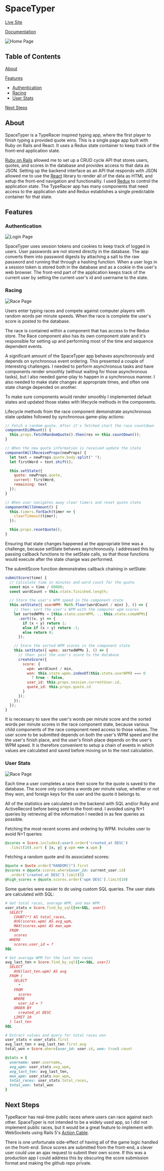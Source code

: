 # SpaceTyper

[Live Site](http://www.spacetyper.com)

[Documentation](./docs)

![Home Page](./docs/images/home_page.png)

## Table of Contents
[About](#about)

[Features](#features)
  * [Authentication](#authentication)
  * [Racing](#racing)
  * [User Stats](#user-stats)

[Next Steps](#next-steps)

## About

SpaceTyper is a TypeRacer inspired typing app, where the first player to finish typing a provided quote wins. This is a single page app built with Ruby on Rails and React. It uses a Redux state container to keep track of the front-end application state.

[Ruby on Rails](http://rubyonrails.org/) allowed me to set up a CRUD cycle API that stores users, quotes, and scores in the database and provides access to that data as JSON. Setting up the backend interface as an API that responds with JSON allowed me to use the [React](https://facebook.github.io/react/) library to render all of the data as HTML and setup the front-end navigation and functionality. I used [Redux](http://redux.js.org/) to control the application state. The TypeRacer app has many components that need access to the application state and Redux establishes a single predictable container for that state.

## Features

### Authentication

![Login Page](./docs/images/login_page.png)

SpaceTyper uses session tokens and cookies to keep track of logged in users. User passwords are not stored directly in the database. The app converts them into password digests by attaching a salt to the raw password and running that through a hashing function. When a user logs in a session token is stored both in the database and as a cookie in the user's web browser. The front-end part of the application keeps track of the current user by setting the current user's id and username to the state.

### Racing

![Race Page](./docs/images/race_page.png)

Users enter typing races and compete against computer players with random words per minute speeds. When the race is complete the user's score is posted to the database.

The race is contained within a component that has access to the Redux store. The Race component also has its own component state and it's responsible for setting up and performing most of the time and sequence dependent events.

A significant amount of the SpaceTyper app behaves asynchronously and depends on synchronous event ordering. This presented a couple of interesting challenges. I needed to perform asynchronous tasks and have components render smoothly (without waiting for those asynchronous tasks), but I also needed game-play to happen in a synchronous manner. I also needed to make state changes at appropriate times, and often one state change depended on another.

To make sure components would render smoothly I implemented default states and updated those states with lifecycle methods in the components.

Lifecycle methods from the race component demonstrate asynchronous state updates followed by synchronous game-play actions:
```javascript
// Fetch a random quote. After it's fetched start the race countdown
componentDidMount() {
  this.props.fetchRandomQuote().then(res => this.countDown());
}

// When the new quote information is received update the state
componentWillReceiveProps(newProps) {
  let text = newProps.quote.body.split(" ");
  let firstWord = text.shift();

  this.setState({
    quote: newProps.quote,
    current: firstWord,
    remaining: text
  });
}

// When user navigates away clear timers and reset quote state
componentWillUnmount() {
  this.timers.forEach(timer => {
    clearTimeout(timer);
  });

  this.props.resetQuote();
}
```

Ensuring that state changes happened at the appropriate time was a challenge, because setState behaves asynchronously. I addressed this by passing callback functions to the setState calls, so that those functions would execute after the state change was performed.

The submitScore function demonstrates callback chaining in setState:
```javascript
submitScore(time) {
  // Calculate time in minutes and word count for the quote
  const min = time / 60000;
  const wordCount = this.state.finished.length;

  // Store the user's WPM speed in the component state
  this.setState({ userWPM: Math.floor(wordCount / min) }, () => {
    // then: sort the user's WPM with the computer wpm scores
    let sortedWPMs = [this.state.userWPM, ...this.state.compWPMs]
      .sort((x, y) => {
        if (x < y) return 1;
        else if (x > y) return -1;
        else return 0;
      });

    // Store the sorted WPM scores in the component state
    this.setState({ wpms: sortedWPMs }, () => {
      // then: post the user's score to the database
      createScore({
        score: {
          wpm: wordCount / min,
          won: this.state.wpms.indexOf(this.state.userWPM) === 0
            ? true : false,
          user_id: this.props.session.currentUser.id,
          quote_id: this.props.quote.id
        }
      });
    });
  });
}
```

It is necessary to save the user's words per minute score and the sorted words per minute scores in the race component state, because various child components of the race component need access to those values. The user score to be submitted depends on both the user's WPM speed and the the user's finish place, and the user's finish place depends on the user's WPM speed. It is therefore convenient to setup a chain of events in which values are calculated and saved before moving on to the next calculation.

### User Stats

![Race Page](./docs/images/user_profile.png)

Each time a user completes a race their score for the quote is saved to the database. The score only contains a words per minute value, whether or not they won, and foreign keys for the user and the quote it belongs to.

All of the statistics are calculated on the backend with SQL and/or Ruby and ActiveRecord before being sent to the front-end. I avoided using N+1 queries by retrieving all the information I needed in as few queries as possible.

Fetching the most recent scores and ordering by WPM. Includes user to avoid N+1 queries:
```ruby
@scores = Score.includes(:user).order('created_at DESC')
  .limit(10).sort { |x, y| y.wpm <=> x.wpm }
```

Fetching a random quote and its associated scores:
```ruby
@quote = Quote.order("RANDOM()").first
@scores = @quote.scores.where(user_id: current_user.id)
  .order('created_at DESC').limit(5)
@high_scores = @quote.scores.order('wpm DESC').limit(10)
```

Some queries were easier to do using custom SQL queries. The user stats are calculated with SQL:
```ruby
# Get total races, average WPM, and max WPM
user_stats = Score.find_by_sql([<<-SQL, user])
  SELECT
    COUNT(*) AS total_races,
    AVG(scores.wpm) AS avg_wpm,
    MAX(scores.wpm) AS max_wpm
  FROM
    scores
  WHERE
    scores.user_id = ?
SQL

# Get average WPM for the last ten races
avg_last_ten = Score.find_by_sql([<<-SQL, user])
  SELECT
    AVG(last_ten.wpm) AS avg
  FROM (
    SELECT
      *
    FROM
      scores
    WHERE
      user_id = ?
    ORDER BY
      created_at DESC
    LIMIT 10
  ) last_ten
SQL

# Extract values and query for total races won
user_stats = user_stats.first
avg_last_ten = avg_last_ten.first.avg
total_won = Score.where(user_id: user.id, won: true).count

@stats = {
  username: user.username,
  avg_wpm: user_stats.avg_wpm,
  avg_last_ten: avg_last_ten,
  max_wpm: user_stats.max_wpm,
  total_races: user_stats.total_races,
  total_won: total_won
}
```

## Next Steps

TypeRacer has real-time public races where users can race against each other. SpaceTyper is not intended to be a widely used app, so I did not implement public races, but it would be a great feature to implement with WebSockets using Rails 5's [Action Cable](http://edgeguides.rubyonrails.org/action_cable_overview.html).

There is one unfortunate side-effect of having all of the game logic handled on the front-end. Since scores are submitted from the front-end, a clever user could use an ajax request to submit their own score. If this was a production app I could address this by obscuring the score submission format and making the github repo private.
